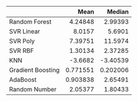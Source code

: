 |                   |      Mean |    Median |
|:------------------|----------:|----------:|
| Random Forest     |  4.24848  |  2.99393  |
| SVR Linear        |  8.0157   |  5.6901   |
| SVR Poly          |  7.39751  | 11.5974   |
| SVR RBF           |  1.30134  |  2.37285  |
| KNN               | -3.6682   | -3.40539  |
| Gradient Boosting |  0.771551 |  0.202006 |
| AdaBoost          |  0.903838 |  2.65491  |
| Random Number     |  2.05377  |  1.80433  |